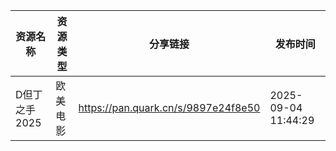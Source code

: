 | 资源名称      | 资源类型 | 分享链接                                | 发布时间                |
| --------- | ---- | ----------------------------------- | ------------------- |
| D但丁之手2025 | 欧美电影 | https://pan.quark.cn/s/9897e24f8e50 | 2025-09-04 11:44:29 |
